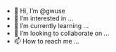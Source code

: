 - 👋 Hi, I’m @gwuse
- 👀 I’m interested in ...
- 🌱 I’m currently learning ...
- 💞️ I’m looking to collaborate on ...
- 📫 How to reach me ...

<!---
gwuse/gwuse is a ✨ special ✨ repository because its `README.md` (this file) appears on your GitHub profile.
You can click the Preview link to take a look at your changes.
--->
